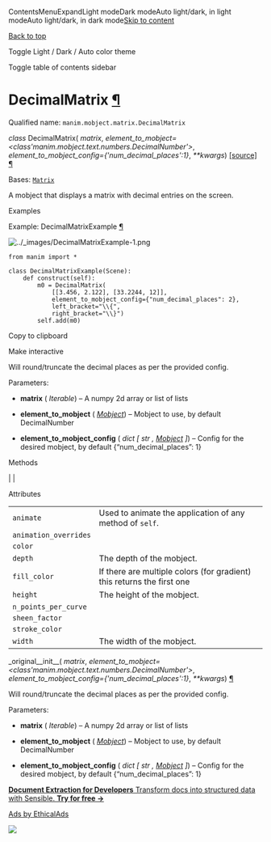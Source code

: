 ContentsMenuExpandLight modeDark modeAuto light/dark, in light modeAuto light/dark, in dark mode[Skip to content](https://docs.manim.community/en/stable/reference/manim.mobject.matrix.DecimalMatrix.html#furo-main-content)

[Back to top](https://docs.manim.community/en/stable/reference/manim.mobject.matrix.DecimalMatrix.html#)

Toggle Light / Dark / Auto color theme

Toggle table of contents sidebar

# DecimalMatrix [¶](https://docs.manim.community/en/stable/reference/manim.mobject.matrix.DecimalMatrix.html\#decimalmatrix "Link to this heading")

Qualified name: `manim.mobject.matrix.DecimalMatrix`

_class_ DecimalMatrix( _matrix_, _element\_to\_mobject=<class'manim.mobject.text.numbers.DecimalNumber'>_, _element\_to\_mobject\_config={'num\_decimal\_places':1}_, _\*\*kwargs_) [\[source\]](https://docs.manim.community/en/stable/_modules/manim/mobject/matrix.html#DecimalMatrix) [¶](https://docs.manim.community/en/stable/reference/manim.mobject.matrix.DecimalMatrix.html#manim.mobject.matrix.DecimalMatrix "Link to this definition")

Bases: [`Matrix`](https://docs.manim.community/en/stable/reference/manim.mobject.matrix.Matrix.html#manim.mobject.matrix.Matrix "manim.mobject.matrix.Matrix")

A mobject that displays a matrix with decimal entries on the screen.

Examples

Example: DecimalMatrixExample [¶](https://docs.manim.community/en/stable/reference/manim.mobject.matrix.DecimalMatrix.html#decimalmatrixexample)

![../_images/DecimalMatrixExample-1.png](https://docs.manim.community/en/stable/_images/DecimalMatrixExample-1.png)

```
from manim import *

class DecimalMatrixExample(Scene):
    def construct(self):
        m0 = DecimalMatrix(
            [[3.456, 2.122], [33.2244, 12]],
            element_to_mobject_config={"num_decimal_places": 2},
            left_bracket="\\{",
            right_bracket="\\}")
        self.add(m0)

```

Copy to clipboard

Make interactive

Will round/truncate the decimal places as per the provided config.

Parameters:

- **matrix** ( _Iterable_) – A numpy 2d array or list of lists

- **element\_to\_mobject** ( [_Mobject_](https://docs.manim.community/en/stable/reference/manim.mobject.mobject.Mobject.html#manim.mobject.mobject.Mobject "manim.mobject.mobject.Mobject")) – Mobject to use, by default DecimalNumber

- **element\_to\_mobject\_config** ( _dict_ _\[_ _str_ _,_ [_Mobject_](https://docs.manim.community/en/stable/reference/manim.mobject.mobject.Mobject.html#manim.mobject.mobject.Mobject "manim.mobject.mobject.Mobject") _\]_) – Config for the desired mobject, by default {“num\_decimal\_places”: 1}


Methods

|
|

Attributes

|     |     |
| --- | --- |
| `animate` | Used to animate the application of any method of `self`. |
| `animation_overrides` |  |
| `color` |  |
| `depth` | The depth of the mobject. |
| `fill_color` | If there are multiple colors (for gradient) this returns the first one |
| `height` | The height of the mobject. |
| `n_points_per_curve` |  |
| `sheen_factor` |  |
| `stroke_color` |  |
| `width` | The width of the mobject. |

\_original\_\_init\_\_( _matrix_, _element\_to\_mobject=<class'manim.mobject.text.numbers.DecimalNumber'>_, _element\_to\_mobject\_config={'num\_decimal\_places':1}_, _\*\*kwargs_) [¶](https://docs.manim.community/en/stable/reference/manim.mobject.matrix.DecimalMatrix.html#manim.mobject.matrix.DecimalMatrix._original__init__ "Link to this definition")

Will round/truncate the decimal places as per the provided config.

Parameters:

- **matrix** ( _Iterable_) – A numpy 2d array or list of lists

- **element\_to\_mobject** ( [_Mobject_](https://docs.manim.community/en/stable/reference/manim.mobject.mobject.Mobject.html#manim.mobject.mobject.Mobject "manim.mobject.mobject.Mobject")) – Mobject to use, by default DecimalNumber

- **element\_to\_mobject\_config** ( _dict_ _\[_ _str_ _,_ [_Mobject_](https://docs.manim.community/en/stable/reference/manim.mobject.mobject.Mobject.html#manim.mobject.mobject.Mobject "manim.mobject.mobject.Mobject") _\]_) – Config for the desired mobject, by default {“num\_decimal\_places”: 1}


[**Document Extraction for Developers** Transform docs into structured data with Sensible. **Try for free →**](https://server.ethicalads.io/proxy/click/8517/019600eb-89ec-7c30-990e-6aa4a3bdc4c5/)

[Ads by EthicalAds](https://www.ethicalads.io/advertisers/topics/data-science/?ref=ea-text)

![](https://server.ethicalads.io/proxy/view/8517/019600eb-89ec-7c30-990e-6aa4a3bdc4c5/)
